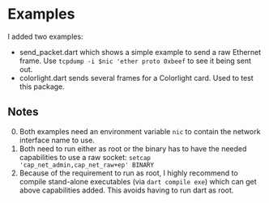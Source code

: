 # Examples

I added two examples:

* send_packet.dart which shows a simple example to send a raw Ethernet frame. Use `tcpdump -i $nic 'ether proto 0xbeef` to see it being sent out.
* colorlight.dart sends several frames for a Colorlight card. Used to test this package.

## Notes

0. Both examples need an environment variable `nic` to contain the network interface name to use.
0. Both need to run either as root or the binary has to have the needed capabilities to use a raw socket: `setcap 'cap_net_admin,cap_net_raw+ep' BINARY`
0. Because of the requirement to run as root, I highly recommend to compile stand-alone executables (via `dart compile exe`) which can get above capabilities added. This avoids having to run dart as root.